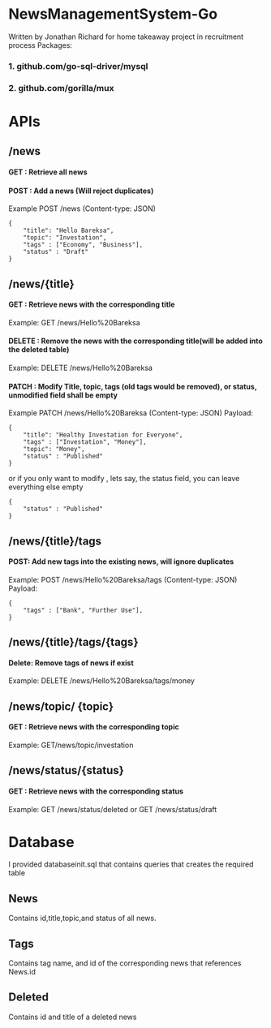 # NewsManagementSystem-Go
Written by Jonathan Richard for home takeaway project in recruitment process
Packages:
### 1. github.com/go-sql-driver/mysql 
### 2. github.com/gorilla/mux 

# APIs
## /news
#### GET : Retrieve all news 
#### POST : Add a news (Will reject duplicates)
Example POST /news (Content-type: JSON)
```
{
    "title": "Hello Bareksa",
    "topic": "Investation",
    "tags" : ["Economy", "Business"],
    "status" : "Draft"
}
```
## /news/{title}
#### GET : Retrieve news with the corresponding title 
Example: GET /news/Hello%20Bareksa
#### DELETE : Remove the news with the corresponding title(will be added into the deleted table)
Example: DELETE /news/Hello%20Bareksa
#### PATCH : Modify Title, topic, tags (old tags would be removed), or status, unmodified field shall be empty
Example  PATCH /news/Hello%20Bareksa (Content-type: JSON)
Payload:
```
{
    "title": "Healthy Investation for Everyone",
    "tags" : ["Investation", "Money"],
    "topic": "Money",
    "status" : "Published"
}
``` 
or if you only want to modify , lets say, the status field, you can leave everything else empty
```
{
    "status" : "Published"
}
```

## /news/{title}/tags
#### POST: Add new tags into the existing news, will ignore duplicates
Example:  POST /news/Hello%20Bareksa/tags (Content-type: JSON)
Payload:
```
{
    "tags" : ["Bank", "Further Use"],
}
```
## /news/{title}/tags/{tags}
#### Delete: Remove tags of news if exist
Example: DELETE /news/Hello%20Bareksa/tags/money

## /news/topic/ {topic}
#### GET : Retrieve news with the corresponding topic
Example: GET/news/topic/investation

## /news/status/{status}
#### GET : Retrieve news with the corresponding status
Example: GET /news/status/deleted 
or
GET /news/status/draft


# Database
I provided databaseinit.sql that contains queries that creates the required table 
## News
Contains id,title,topic,and status of all news. 
## Tags
Contains tag name, and id of the corresponding news that references News.id 
## Deleted
Contains id and title of a deleted news

